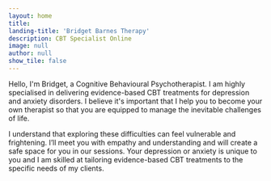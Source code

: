 ```yaml
---
layout: home
title:
landing-title: 'Bridget Barnes Therapy'
description: CBT Specialist Online
image: null
author: null
show_tile: false
---
```


Hello, I'm Bridget, a Cognitive Behavioural Psychotherapist. I am highly specialised in delivering evidence-based CBT treatments for depression and anxiety disorders. I believe it's important that I help you to become your own therapist so that you are equipped to manage the inevitable challenges of life.

I understand that exploring these difficulties can feel vulnerable and frightening. I’ll meet you with empathy and understanding and will create a safe space for you in our sessions. Your depression or anxiety is unique to you and I am skilled at tailoring evidence-based CBT treatments to the specific needs of my clients.
